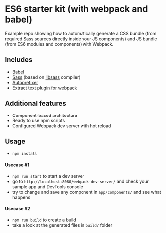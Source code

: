# ES6 starter kit (with webpack and babel)

Example repo showing how to automatically generate a CSS bundle (from required Sass sources directly inside your JS components) and JS bundle (from ES6 modules and components) with Webpack.

## Includes
- [Babel](https://babeljs.io/)
- [Sass](http://sass-lang.com/) (based on [libsass](https://github.com/sass/libsass) compiler)
- [Autoprefixer](https://autoprefixer.github.io/)
- [Extract text plugin for webpack](https://github.com/webpack/extract-text-webpack-plugin)

## Additional features
- Component-based architecture
- Ready to use npm scripts
- Configured Webpack dev server with hot reload

## Usage
- `npm install`

#### Usecase #1

- `npm run start` to start a dev server
- go to `http://localhost:8080/webpack-dev-server/` and check your sample app and DevTools console
- try to change and save any component in `app/components/` and see what happens

#### Usecase #2

- `npm run build` to create a build
- take a look at the generated files in `build/` folder
